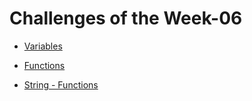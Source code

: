 # Challenges of the Week-06

- [Variables](Variables/)

- [Functions](Functions/)

- [String - Functions](String-Functions/)
